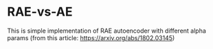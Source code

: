 # RAE-vs-AE
This is simple implementation of RAE autoencoder with different alpha params (from this article: https://arxiv.org/abs/1802.03145)
